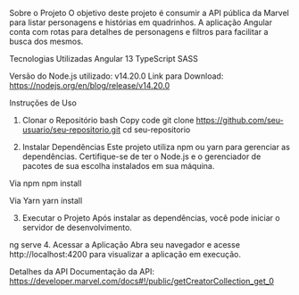 Sobre o Projeto
O objetivo deste projeto é consumir a API pública da Marvel para listar personagens e histórias em quadrinhos. A aplicação Angular conta com rotas para detalhes de personagens e filtros para facilitar a busca dos mesmos.

Tecnologias Utilizadas
Angular 13
TypeScript
SASS

Versão do Node.js utilizado: v14.20.0
Link para Download: https://nodejs.org/en/blog/release/v14.20.0

Instruções de Uso
1. Clonar o Repositório
bash
Copy code
git clone https://github.com/seu-usuario/seu-repositorio.git
cd seu-repositorio

2. Instalar Dependências
Este projeto utiliza npm ou yarn para gerenciar as dependências. Certifique-se de ter o Node.js e o gerenciador de pacotes de sua escolha instalados em sua máquina.

Via npm
npm install

Via Yarn
yarn install

3. Executar o Projeto
Após instalar as dependências, você pode iniciar o servidor de desenvolvimento.

ng serve
4. Acessar a Aplicação
Abra seu navegador e acesse http://localhost:4200 para visualizar a aplicação em execução.

Detalhes da API
Documentação da API: https://developer.marvel.com/docs#!/public/getCreatorCollection_get_0